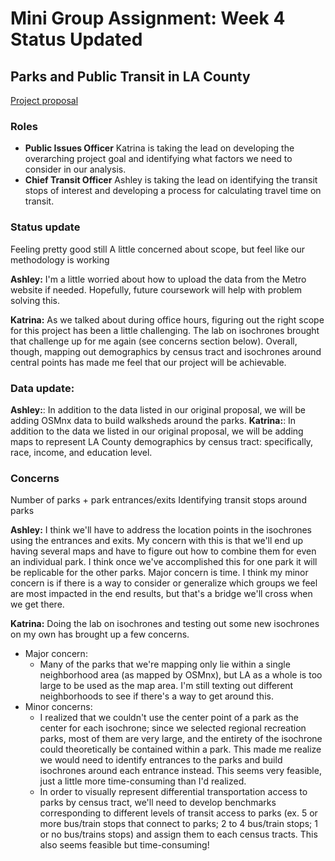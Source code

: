 # Mini Group Assignment: Week 4 Status Updated

## Parks and Public Transit in LA County
[Project proposal](https://github.com/ashley-yao/up206a-groupProject/blob/main/Group%20Assignments/ProjectProposal.md)

### Roles 
* **Public Issues Officer** Katrina is taking the lead on developing the overarching project goal and identifying what factors we need to consider in our analysis.
* **Chief Transit Officer** Ashley is taking the lead on identifying the transit stops of interest and developing a process for calculating travel time on transit.

### Status update
Feeling pretty good still
A little concerned about scope, but feel like our methodology is working

**Ashley:** I'm a little worried about how to upload the data from the Metro website if needed. Hopefully, future coursework will help with problem solving this. 

**Katrina:** As we talked about during office hours, figuring out the right scope for this project has been a little challenging. The lab on isochrones brought that challenge up for me again (see concerns section below). Overall, though, mapping out demographics by census tract and isochrones around central points has made me feel that our project will be achievable. 

### Data update: 

**Ashley:**: In addition to the data listed in our original proposal, we will be adding OSMnx data to build walksheds around the parks.
**Katrina:**: In addition to the data we listed in our original proposal, we will be adding maps to represent LA County demographics by census tract: specifically, race, income, and education level. 

### Concerns

Number of parks + park entrances/exits
Identifying transit stops around parks

**Ashley:** I think we'll have to address the location points in the isochrones using the entrances and exits. My concern with this is that we'll end up having several maps and have to figure out how to combine them for even an individual park. I think once we've accomplished this for one park it will be replicable for the other parks. Major concern is time. I think my minor concern is if there is a way to consider or generalize which groups we feel are most impacted in the end results, but that's a bridge we'll cross when we get there. 

**Katrina:** Doing the lab on isochrones and testing out some new isochrones on my own has brought up a few concerns. 
* Major concern: 
  * Many of the parks that we're mapping only lie within a single neighborhood area (as mapped by OSMnx), but LA as a whole is too large to be used as the map area. I'm still texting out different neighborhoods to see if there's a way to get around this.
* Minor concerns: 
  * I realized that we couldn't use the center point of a park as the center for each isochrone; since we selected regional recreation parks, most of them are very large, and the entirety of the isochrone could theoretically be contained within a park. This made me realize we would need to identify entrances to the parks and build isochrones around each entrance instead. This seems very feasible, just a little more time-consuming than I'd realized. 
  * In order to visually represent differential transportation access to parks by census tract, we'll need to develop benchmarks corresponding to different levels of transit access to parks (ex. 5 or more bus/train stops that connect to parks; 2 to 4 bus/train stops; 1 or no bus/trains stops) and assign them to each census tracts. This also seems feasible but time-consuming!
